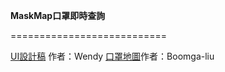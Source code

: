 **MaskMap口罩即時查詢**

===========================

[UI設計稿](https://challenge.thef2e.com/user/2259?schedule=4452#works-4452) 作者：Wendy
[口罩地圖](https://boomga-liu.github.io/Mask_Map/)作者：Boomga-liu

